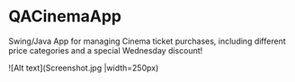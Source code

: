 # QACinemaApp

Swing/Java App for managing Cinema ticket purchases, including different price categories and a special Wednesday discount!

![Alt text](Screenshot.jpg |width=250px)
